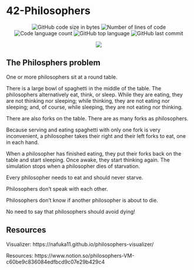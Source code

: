 # 42-Philosophers

<p align="center">
	<img alt="GitHub code size in bytes" src="https://img.shields.io/github/languages/code-size/ailopez-o/42Barcelona-philosophers?color=lightblue" />
	<img alt="Number of lines of code" src="https://img.shields.io/tokei/lines/github/ailopez-o/42Barcelona-philosophers?color=critical" />
	<img alt="Code language count" src="https://img.shields.io/github/languages/count/ailopez-o/42Barcelona-philosophers?color=yellow" />
	<img alt="GitHub top language" src="https://img.shields.io/github/languages/top/ailopez-o/42Barcelona-philosophers?color=blue" />
	<img alt="GitHub last commit" src="https://img.shields.io/github/last-commit/ailopez-o/42Barcelona-philosophers?color=green" />
</p>

<p align="center">
	<img src="https://github.com/ailopez-o/42Barcelona-Philosophers/blob/main/img/philo_img.png?raw=true" />
</p>

## The Philosphers problem

<p>One or more philosophers sit at a round table.</p>
<p>There is a large bowl of spaghetti in the middle of the table.
The philosophers alternatively eat, think, or sleep. While they are eating, they are not thinking nor sleeping; while thinking, they are not eating nor sleeping; and, of course, while sleeping, they are not eating nor thinking.</p>
<p>There are also forks on the table. There are as many forks as philosophers.</p>
<p>Because serving and eating spaghetti with only one fork is very inconvenient, a
philosopher takes their right and their left forks to eat, one in each hand.</p>
<p>When a philosopher has finished eating, they put their forks back on the table and start sleeping. Once awake, they start thinking again. The simulation stops when a philosopher dies of starvation.</p>
<p>Every philosopher needs to eat and should never starve.</p>
<p>Philosophers don’t speak with each other.</p>
<p>Philosophers don’t know if another philosopher is about to die.</p>
<p>No need to say that philosophers should avoid dying!</p>






## Resources

<p>Visualizer: https://nafuka11.github.io/philosophers-visualizer/</p>
<p>Resources: https://www.notion.so/philosophers-VM-c60be9c836084edfbcd9c07e29b429c4</p>

